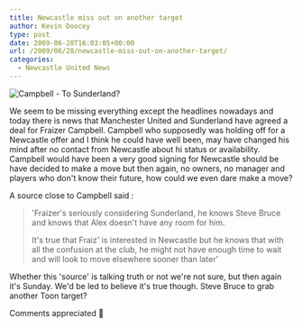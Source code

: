 ```yaml
---
title: Newcastle miss out on another target
author: Kevin Doocey
type: post
date: 2009-06-28T16:03:05+00:00
url: /2009/06/28/newcastle-miss-out-on-another-target/
categories:
  - Newcastle United News
---
```


![Campbell - To Sunderland?](https://img.skysports.com/09/06/218x298/FraizerCampbell_2319145.jpg)

We seem to be missing everything except the headlines nowadays and today there is news that Manchester United and Sunderland have agreed a deal for Fraizer Campbell. Campbell who supposedly was holding off for a Newcastle offer and I think he could have well been, may have changed his mind after no contact from Newcastle about hi status or availability. Campbell would have been a very good signing for Newcastle should be have decided to make a move but then again, no owners, no manager and players who don't know their future, how could we even dare make a move?

A source close to Campbell said :

> 'Fraizer's seriously considering Sunderland, he knows Steve Bruce and knows that Alex doesn't have any room for him.
>
> It's true that Fraiz' is interested in Newcastle but he knows that with all the confusion at the club, he might not have enough time to wait and will look to move elsewhere sooner than later'

Whether this 'source' is talking truth or not we're not sure, but then again it's Sunday. We'd be led to believe it's true though. Steve Bruce to grab another Toon target?

Comments appreciated 🙂
